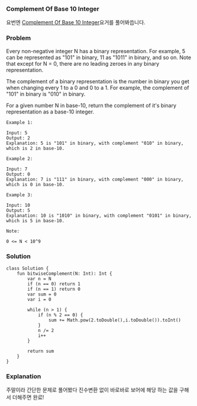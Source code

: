 ###  Complement Of Base 10 Integer


요번엔 [Complement Of Base 10 Integer](https://leetcode.com/problems/complement-of-base-10-integer/)요거를 풀어봐씁니다.

### Problem
Every non-negative integer N has a binary representation.  For example, 5 can be represented as "101" in binary, 11 as "1011" in binary, and so on.  Note that except for N = 0, there are no leading zeroes in any binary representation.

The complement of a binary representation is the number in binary you get when changing every 1 to a 0 and 0 to a 1.  For example, the complement of "101" in binary is "010" in binary.

For a given number N in base-10, return the complement of it's binary representation as a base-10 integer.


```
Example 1:

Input: 5
Output: 2
Explanation: 5 is "101" in binary, with complement "010" in binary, which is 2 in base-10.
```

```
Example 2:

Input: 7
Output: 0
Explanation: 7 is "111" in binary, with complement "000" in binary, which is 0 in base-10.
```

```
Example 3:

Input: 10
Output: 5
Explanation: 10 is "1010" in binary, with complement "0101" in binary, which is 5 in base-10.
```

```
Note:

0 <= N < 10^9
```

### Solution

```
class Solution {
    fun bitwiseComplement(N: Int): Int {
        var n = N
        if (n == 0) return 1
        if (n == 1) return 0
        var sum = 0
        var i = 0

        while (n > 1) {
            if (n % 2 == 0) {
                sum += Math.pow(2.toDouble(),i.toDouble()).toInt()
            }
            n /= 2
            i++
        }

        return sum
    }
}
```

### Explanation

주말이라 간단한 문제로 풀어봤다 진수변환 없이 바로바로 보어에 해당 하는 값을 구해서 더해주면 완료!